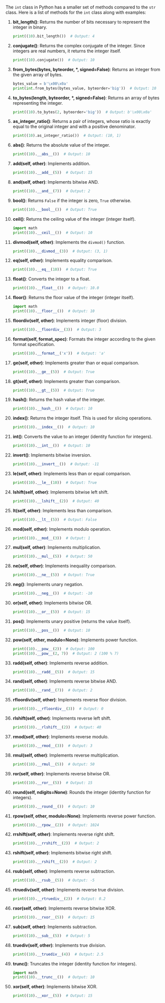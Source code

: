 The `int` class in Python has a smaller set of methods compared to the `str` class. Here is a list of methods for the `int` class along with examples:

1. **bit_length()**: Returns the number of bits necessary to represent the integer in binary.
    ```python
    print((10).bit_length())  # Output: 4
    ```

2. **conjugate()**: Returns the complex conjugate of the integer. Since integers are real numbers, it returns the integer itself.
    ```python
    print((10).conjugate())  # Output: 10
    ```

3. **from_bytes(bytes, byteorder, *, signed=False)**: Returns an integer from the given array of bytes.
    ```python
    bytes_value = b'\x00\x0a'
    print(int.from_bytes(bytes_value, byteorder='big'))  # Output: 10
    ```

4. **to_bytes(length, byteorder, *, signed=False)**: Returns an array of bytes representing the integer.
    ```python
    print((10).to_bytes(2, byteorder='big'))  # Output: b'\x00\x0a'
    ```

5. **as_integer_ratio()**: Returns a pair of integers, whose ratio is exactly equal to the original integer and with a positive denominator.
    ```python
    print((10).as_integer_ratio())  # Output: (10, 1)
    ```

6. **__abs__()**: Returns the absolute value of the integer.
    ```python
    print((10).__abs__())  # Output: 10
    ```

7. **__add__(self, other)**: Implements addition.
    ```python
    print((10).__add__(5))  # Output: 15
    ```

8. **__and__(self, other)**: Implements bitwise AND.
    ```python
    print((10).__and__(7))  # Output: 2
    ```

9. **__bool__()**: Returns `False` if the integer is zero, `True` otherwise.
    ```python
    print((10).__bool__())  # Output: True
    ```

10. **__ceil__()**: Returns the ceiling value of the integer (integer itself).
    ```python
    import math
    print((10).__ceil__())  # Output: 10
    ```

11. **__divmod__(self, other)**: Implements the `divmod()` function.
    ```python
    print((10).__divmod__(3))  # Output: (3, 1)
    ```

12. **__eq__(self, other)**: Implements equality comparison.
    ```python
    print((10).__eq__(10))  # Output: True
    ```

13. **__float__()**: Converts the integer to a float.
    ```python
    print((10).__float__())  # Output: 10.0
    ```

14. **__floor__()**: Returns the floor value of the integer (integer itself).
    ```python
    import math
    print((10).__floor__())  # Output: 10
    ```

15. **__floordiv__(self, other)**: Implements integer (floor) division.
    ```python
    print((10).__floordiv__(3))  # Output: 3
    ```

16. **__format__(self, format_spec)**: Formats the integer according to the given format specification.
    ```python
    print((10).__format__('x'))  # Output: 'a'
    ```

17. **__ge__(self, other)**: Implements greater than or equal comparison.
    ```python
    print((10).__ge__(5))  # Output: True
    ```

18. **__gt__(self, other)**: Implements greater than comparison.
    ```python
    print((10).__gt__(5))  # Output: True
    ```

19. **__hash__()**: Returns the hash value of the integer.
    ```python
    print((10).__hash__())  # Output: 10
    ```

20. **__index__()**: Returns the integer itself. This is used for slicing operations.
    ```python
    print((10).__index__())  # Output: 10
    ```

21. **__int__()**: Converts the value to an integer (identity function for integers).
    ```python
    print((10).__int__())  # Output: 10
    ```

22. **__invert__()**: Implements bitwise inversion.
    ```python
    print((10).__invert__())  # Output: -11
    ```

23. **__le__(self, other)**: Implements less than or equal comparison.
    ```python
    print((10).__le__(10))  # Output: True
    ```

24. **__lshift__(self, other)**: Implements bitwise left shift.
    ```python
    print((10).__lshift__(2))  # Output: 40
    ```

25. **__lt__(self, other)**: Implements less than comparison.
    ```python
    print((10).__lt__(5))  # Output: False
    ```

26. **__mod__(self, other)**: Implements modulo operation.
    ```python
    print((10).__mod__(3))  # Output: 1
    ```

27. **__mul__(self, other)**: Implements multiplication.
    ```python
    print((10).__mul__(5))  # Output: 50
    ```

28. **__ne__(self, other)**: Implements inequality comparison.
    ```python
    print((10).__ne__(5))  # Output: True
    ```

29. **__neg__()**: Implements unary negation.
    ```python
    print((10).__neg__())  # Output: -10
    ```

30. **__or__(self, other)**: Implements bitwise OR.
    ```python
    print((10).__or__(5))  # Output: 15
    ```

31. **__pos__()**: Implements unary positive (returns the value itself).
    ```python
    print((10).__pos__())  # Output: 10
    ```

32. **__pow__(self, other, modulo=None)**: Implements power function.
    ```python
    print((10).__pow__(2))  # Output: 100
    print((10).__pow__(2, 7))  # Output: 2 (100 % 7)
    ```

33. **__radd__(self, other)**: Implements reverse addition.
    ```python
    print((10).__radd__(5))  # Output: 15
    ```

34. **__rand__(self, other)**: Implements reverse bitwise AND.
    ```python
    print((10).__rand__(7))  # Output: 2
    ```

35. **__rfloordiv__(self, other)**: Implements reverse floor division.
    ```python
    print((10).__rfloordiv__(3))  # Output: 0
    ```

36. **__rlshift__(self, other)**: Implements reverse left shift.
    ```python
    print((10).__rlshift__(2))  # Output: 40
    ```

37. **__rmod__(self, other)**: Implements reverse modulo.
    ```python
    print((10).__rmod__(3))  # Output: 3
    ```

38. **__rmul__(self, other)**: Implements reverse multiplication.
    ```python
    print((10).__rmul__(5))  # Output: 50
    ```

39. **__ror__(self, other)**: Implements reverse bitwise OR.
    ```python
    print((10).__ror__(5))  # Output: 15
    ```

40. **__round__(self, ndigits=None)**: Rounds the integer (identity function for integers).
    ```python
    print((10).__round__())  # Output: 10
    ```

41. **__rpow__(self, other, modulo=None)**: Implements reverse power function.
    ```python
    print((10).__rpow__(2))  # Output: 1024
    ```

42. **__rrshift__(self, other)**: Implements reverse right shift.
    ```python
    print((10).__rrshift__(2))  # Output: 2
    ```

43. **__rshift__(self, other)**: Implements bitwise right shift.
    ```python
    print((10).__rshift__(2))  # Output: 2
    ```

44. **__rsub__(self, other)**: Implements reverse subtraction.
    ```python
    print((10).__rsub__(5))  # Output: -5
    ```

45. **__rtruediv__(self, other)**: Implements reverse true division.
    ```python
    print((10).__rtruediv__(2))  # Output: 0.2
    ```

46. **__rxor__(self, other)**: Implements reverse bitwise XOR.
    ```python
    print((10).__rxor__(5))  # Output: 15
    ```

47. **__sub__(self, other)**: Implements subtraction.
    ```python
    print((10).__sub__(5))  # Output: 5
    ```

48. **__truediv__(self, other)**: Implements true division.
    ```python
    print((10).__truediv__(4))  # Output: 2.5
    ```

49. **__trunc__()**: Truncates the integer (identity function for integers).
    ```python
    import math
    print((10).__trunc__())  # Output: 10
    ```

50. **__xor__(self, other)**: Implements bitwise XOR.
    ```python
    print((10).__xor__(5))  # Output: 15
    ```
